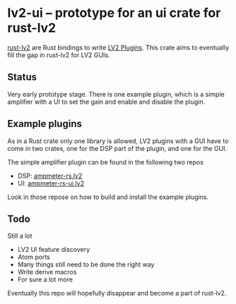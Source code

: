# lv2-ui – prototype for an ui crate for rust-lv2

[rust-lv2](https://github.com/RustAudio/rust-lv2) are Rust bindings to write
[LV2 Plugins](https://lv2plug.in). This crate aims to eventually fill the gap
in rust-lv2 for LV2 GUIs.

## Status

Very early prototype stage. There is one example plugin, which is a simple
amplifier with a UI to set the gain and enable and disable the plugin.


## Example plugins

As in a Rust crate only one library is allowed, LV2 plugins with a GUI have to
come in two crates, one for the DSP part of the plugin, and one for the GUI.

The simple amplifier plugin can be found in the following two repos

* DSP: [ampmeter-rs.lv2](https://github.com/johannes-mueller/ampmeter-rs.lv2)
* UI: [ampmeter-rs-ui.lv2](https://github.com/johannes-mueller/ampmeter-rs-ui.lv2)

Look in those repose on how to build and install the example plugins.


## Todo

Still a lot

* LV2 UI feature discovery
* Atom ports
* Many things still need to be done the right way
* Write derive macros
* For sure a lot more

Eventually this repo will hopefully disappear and become a part of rust-lv2.
